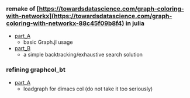 ### remake of [https://towardsdatascience.com/graph-coloring-with-networkx](https://towardsdatascience.com/graph-coloring-with-networkx-88c45f09b8f4) in julia
* [part_A](graph-coloring-with-networkx/part_A.ipynb) 
  * basic Graph.jl usage
* [part_B](graph-coloring-with-networkx/part_B.ipynb)
  * a simple backtracking/exhaustive search solution

### refining graphcol_bt
* [part_A](graphcol-bt/part_A.ipynb) 
  * loadgraph for dimacs col (do not take it too seriously)
  

